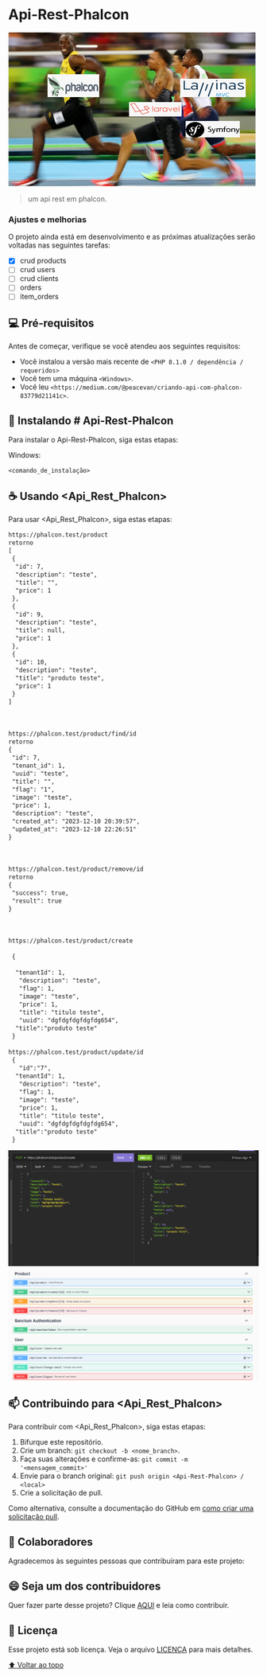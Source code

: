 # Api-Rest-Phalcon


<img src="Pasted image 20231211074620.png" alt="exemplo imagem">


> um api rest em phalcon.

### Ajustes e melhorias

O projeto ainda está em desenvolvimento e as próximas atualizações serão voltadas nas seguintes tarefas:

- [x] crud products
- [ ] crud users
- [ ] crud clients
- [ ] orders
- [ ] item_orders

## 💻 Pré-requisitos

Antes de começar, verifique se você atendeu aos seguintes requisitos:

* Você instalou a versão mais recente de `<PHP 8.1.0 / dependência / requeridos>`
* Você tem uma máquina `<Windows>`. 
* Você leu `<https://medium.com/@peacevan/criando-api-com-phalcon-83779d21141c>`.

## 🚀 Instalando  # Api-Rest-Phalcon

Para instalar o   Api-Rest-Phalcon, siga estas etapas:


Windows:
```
<comando_de_instalação>
```

## ☕ Usando <Api_Rest_Phalcon>

Para usar <Api_Rest_Phalcon>, siga estas etapas:

```
https://phalcon.test/product  
retorno  
[  
 {  
  "id": 7,  
  "description": "teste",  
  "title": "",  
  "price": 1  
 },  
 {  
  "id": 9,  
  "description": "teste",  
  "title": null,  
  "price": 1  
 },  
 {  
  "id": 10,  
  "description": "teste",  
  "title": "produto teste",  
  "price": 1  
 }  
]  
  
  
  
https://phalcon.test/product/find/id  
retorno  
{  
 "id": 7,  
 "tenant_id": 1,  
 "uuid": "teste",  
 "title": "",  
 "flag": "1",  
 "image": "teste",  
 "price": 1,  
 "description": "teste",  
 "created_at": "2023-12-10 20:39:57",  
 "updated_at": "2023-12-10 22:26:51"  
}  
  
    
  
https://phalcon.test/product/remove/id  
retorno   
{  
 "success": true,  
 "result": true  
}  
  
    

https://phalcon.test/product/create  
  
 {  
    
  "tenantId": 1,  
   "description": "teste",  
   "flag": 1,  
   "image": "teste",  
   "price": 1,  
   "title": "titulo teste",  
   "uuid": "dgfdgfdgfdgfdg654",  
  "title":"produto teste"  
 }

https://phalcon.test/product/update/id  
 {  
   "id":"7",  
  "tenantId": 1,  
   "description": "teste",  
   "flag": 1,  
   "image": "teste",  
   "price": 1,  
   "title": "titulo teste",  
   "uuid": "dgfdgfdgfdgfdg654",  
  "title":"produto teste"  
 }
```


<img src="insominia-magem.png" alt="exemplo imagem">

<img src="swagger-imagem.png" alt="exemplo imagem">


## 📫 Contribuindo para <Api_Rest_Phalcon>

Para contribuir com <Api_Rest_Phalcon>, siga estas etapas:

1. Bifurque este repositório.
2. Crie um branch: `git checkout -b <nome_branch>`.
3. Faça suas alterações e confirme-as: `git commit -m '<mensagem_commit>'`
4. Envie para o branch original: `git push origin <Api-Rest-Phalcon> / <local>`
5. Crie a solicitação de pull.

Como alternativa, consulte a documentação do GitHub em [como criar uma solicitação pull](https://help.github.com/en/github/collaborating-with-issues-and-pull-requests/creating-a-pull-request).

## 🤝 Colaboradores

Agradecemos às seguintes pessoas que contribuíram para este projeto:

## 😄 Seja um dos contribuidores<br>

Quer fazer parte desse projeto? Clique [AQUI](CONTRIBUTING.md) e leia como contribuir.

## 📝 Licença

Esse projeto está sob licença. Veja o arquivo [LICENÇA](LICENSE.md) para mais detalhes.

[⬆ Voltar ao topo](#nome-do-projeto)<br>
